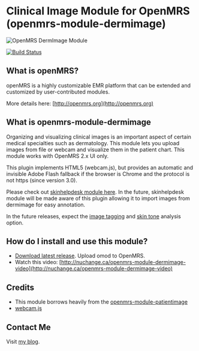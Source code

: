 # Clinical Image Module for OpenMRS (openmrs-module-dermimage)

![OpenMRS DermImage Module](https://raw.github.com/dermatologist/openmrs-module-dermimage/master/docs/dermimage.png)

[![Build Status](https://travis-ci.org/dermatologist/openmrs-module-dermimage.svg)](https://travis-ci.org/dermatologist/openmrs-module-dermimage)

## What is openMRS?

openMRS is a highly customizable EMR platform that can be extended and customized by user-contributed modules. 

More details here: [http://openmrs.org](http://openmrs.org)

## What is openmrs-module-dermimage

Organizing and visualizing clinical images is an important aspect of certain medical specialties such as dermatology. This module lets you upload images from file or webcam and visualize them in the patient chart. This module works with OpenMRS 2.x UI only.

This plugin implements HTML5 (webcam.js), but provides an automatic and invisible Adobe Flash fallback if the browser is Chrome and the protocol is not https (since version 3.0).

Please check out [skinhelpdesk module here](https://github.com/dermatologist/openmrs-module-skinhelpdesk). In the future, skinhelpdesk module will be made aware of this plugin allowing it to import images from dermimage for easy annotation.

In the future releases, expect the [image tagging](http://docpg.co.in/estore/downloads/dermatology-image-tagger/) and [skin tone](http://gulfdoctor.net/charm/) analysis option. 

## How do I install and use this module?
- [Download latest release](https://modules.openmrs.org/#/show/256/clinical-images). Upload omod to OpenMRS.
- Watch this video: [http://nuchange.ca/openmrs-module-dermimage-video](http://nuchange.ca/openmrs-module-dermimage-video)

## Credits
* This module borrows heavily from the [openmrs-module-patientimage](https://wiki.openmrs.org/display/docs/Patient+Image+Module)
* [webcam.js](https://github.com/jhuckaby/webcamjs) 

## Contact Me
Visit [my blog](http://nuchange.ca).
